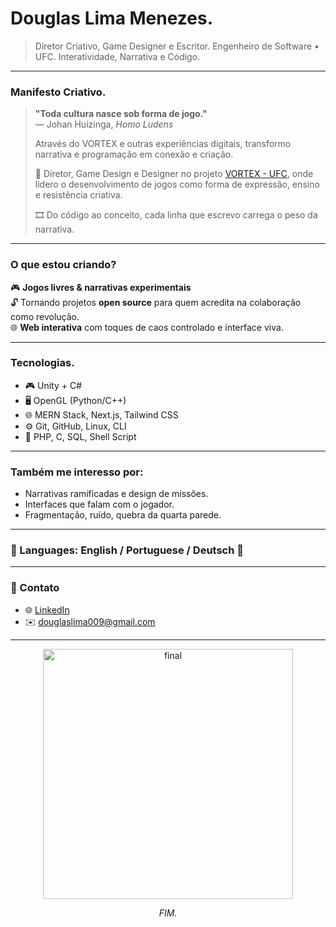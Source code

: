 <p align="center"
<img src="https://66.media.tumblr.com/tumblr_li3y8asQMH1qcb5cmo1_500.jpg" width="600px" alt="teste">
</p>

# Douglas Lima Menezes.

> Diretor Criativo, Game Designer e Escritor.
> Engenheiro de Software • UFC.
> Interatividade, Narrativa e Código.

---

### Manifesto Criativo.

> **"Toda cultura nasce sob forma de jogo."**  
> — Johan Huizinga, *Homo Ludens*
>  
> Através do VORTEX e outras experiências digitais, transformo narrativa e programação em conexão e criação.
>  
> 👤 Diretor, Game Design e Designer no projeto [VORTEX - UFC](instagram.com/vortexufc), onde lidero o desenvolvimento de jogos como forma de expressão, ensino e resistência criativa.
>  
> 🎞️ Do código ao conceito, cada linha que escrevo carrega o peso da narrativa.

---

### O que estou criando?

🎮 **Jogos livres & narrativas experimentais**  
🔓 Tornando projetos **open source** para quem acredita na colaboração como revolução.  
🌐 **Web interativa** com toques de caos controlado e interface viva.  

---

### Tecnologias.

- 🎮 Unity + C#
- 🖥️ OpenGL (Python/C++)
- 🌐 MERN Stack, Next.js, Tailwind CSS
- ⚙️ Git, GitHub, Linux, CLI
- 💬 PHP, C, SQL, Shell Script

---

### Também me interesso por:

- Narrativas ramificadas e design de missões.
- Interfaces que falam com o jogador.
- Fragmentação, ruído, quebra da quarta parede.

---

### 💬 Languages: English / Portuguese / Deutsch 💬

---

### 📡 Contato

- 🌐 [LinkedIn](https://www.linkedin.com/in/douglaslima0451)
- ✉️ douglaslima009@gmail.com

---

<p align="center">
  <img src="https://66.media.tumblr.com/8b00b452c3d18997a344a720a8f7930b/c5d9ea014cc853ad-da/s500x750/e4b012c0cc0a0ea5f27fac0ca71e9208795782f6.jpg" width="400px" alt="final">
</p>

<p align="center"><i>FIM.</i></p>

